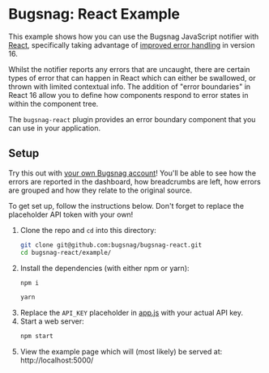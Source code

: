 # Bugsnag: React Example

This example shows how you can use the Bugsnag JavaScript notifier with
[React](https://facebook.github.io/react/), specifically taking advantage of
[improved error handling](https://facebook.github.io/react/blog/2017/07/26/error-handling-in-react-16.html)
in version 16.

Whilst the notifier reports any errors that are uncaught, there are certain types
of error that can happen in React which can either be swallowed, or thrown with
limited contextual info. The addition of "error boundaries" in React 16 allow
you to define how components respond to error states in within the component tree.

The `bugsnag-react` plugin provides an error boundary component that you can use
in your application.

## Setup

Try this out with [your own Bugsnag account](https://app.bugsnag.com/user/new)!
You'll be able to see how the errors are reported in the dashboard, how breadcrumbs
are left, how errors are grouped and how they relate to the original source.

To get set up, follow the instructions below. Don't forget to replace the placeholder
API token with your own!

1. Clone the repo and `cd` into this directory:
    ```sh
    git clone git@github.com:bugsnag/bugsnag-react.git
    cd bugsnag-react/example/
    ```
1. Install the dependencies (with either npm or yarn):
    ```sh
    npm i
    ```
    ```sh
    yarn
    ```
1. Replace the `API_KEY` placeholder in [app.js](app.js) with your actual API key.
1. Start a web server:
    ```sh
    npm start
    ```
1. View the example page which will (most likely) be served at: http://localhost:5000/
